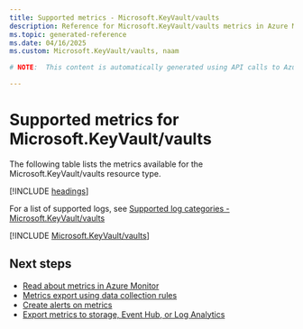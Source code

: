 ```yaml
---
title: Supported metrics - Microsoft.KeyVault/vaults
description: Reference for Microsoft.KeyVault/vaults metrics in Azure Monitor.
ms.topic: generated-reference
ms.date: 04/16/2025
ms.custom: Microsoft.KeyVault/vaults, naam

# NOTE:  This content is automatically generated using API calls to Azure. Any edits made on these files will be overwritten in the next run of the script. 

---
```


  
# Supported metrics for Microsoft.KeyVault/vaults
  
The following table lists the metrics available for the Microsoft.KeyVault/vaults resource type.  
  
  
[!INCLUDE [headings](~/reusable-content/ce-skilling/azure/includes/azure-monitor/reference/metrics/metrics-headings.md)]  
  
  
  
For a list of supported logs, see [Supported log categories - Microsoft.KeyVault/vaults](../supported-logs/microsoft-keyvault-vaults-logs.md)  
  
 

[!INCLUDE [Microsoft.KeyVault/vaults](~/reusable-content/ce-skilling/azure/includes/azure-monitor/reference/metrics/microsoft-keyvault-vaults-metrics-include.md)]  



## Next steps

- [Read about metrics in Azure Monitor](/azure/azure-monitor/data-platform)
- [Metrics export using data collection rules](/azure/azure-monitor/essentials/data-collection-metrics)
- [Create alerts on metrics](/azure/azure-monitor/alerts/alerts-overview)
- [Export metrics to storage, Event Hub, or Log Analytics](/azure/azure-monitor/essentials/platform-logs-overview)

